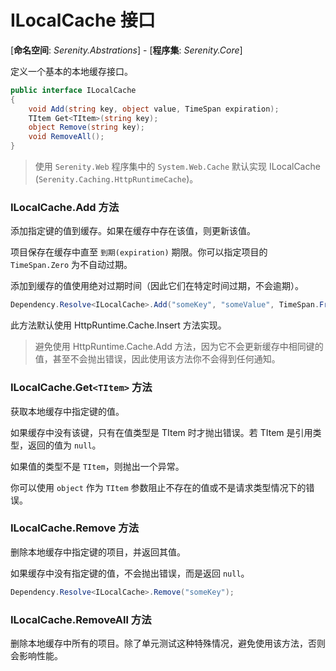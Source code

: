 # ILocalCache 接口

[**命名空间**: *Serenity.Abstrations*] - [**程序集**: *Serenity.Core*]

定义一个基本的本地缓存接口。

```cs
public interface ILocalCache
{
    void Add(string key, object value, TimeSpan expiration);
    TItem Get<TItem>(string key);
    object Remove(string key);
    void RemoveAll();
}
```

> 使用 `Serenity.Web` 程序集中的 `System.Web.Cache` 默认实现  ILocalCache (`Serenity.Caching.HttpRuntimeCache`)。

### ILocalCache.Add 方法 

添加指定键的值到缓存。如果在缓存中存在该值，则更新该值。

项目保存在缓存中直至 `到期(expiration)` 期限。你可以指定项目的 `TimeSpan.Zero` 为不自动过期。

添加到缓存的值使用绝对过期时间（因此它们在特定时间过期，不会逾期）。

```cs
Dependency.Resolve<ILocalCache>.Add("someKey", "someValue", TimeSpan.FromMinutes(5));
```

此方法默认使用 HttpRuntime.Cache.Insert 方法实现。
> 避免使用 HttpRuntime.Cache.Add 方法，因为它不会更新缓存中相同键的值，甚至不会抛出错误，因此使用该方法你不会得到任何通知。

### ILocalCache.Get`<TItem>` 方法

获取本地缓存中指定键的值。

如果缓存中没有该键，只有在值类型是 TItem 时才抛出错误。若 TItem 是引用类型，返回的值为 `null`。

如果值的类型不是 `TItem`，则抛出一个异常。

你可以使用 `object` 作为 `TItem` 参数阻止不存在的值或不是请求类型情况下的错误。

### ILocalCache.Remove 方法

删除本地缓存中指定键的项目，并返回其值。

如果缓存中没有指定键的值，不会抛出错误，而是返回 `null`。

```cs
Dependency.Resolve<ILocalCache>.Remove("someKey");
```

### ILocalCache.RemoveAll 方法

删除本地缓存中所有的项目。除了单元测试这种特殊情况，避免使用该方法，否则会影响性能。
